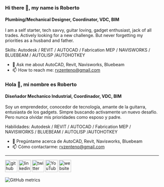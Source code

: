 ### Hi there 👋, my name is Roberto
#### Plumbing/Mechanical Designer, Coordinator, VDC, BIM
I am a self starter, tech savvy, guitar loving, gadget enthusiast, jack of all trades. Actively looking for a new challenge. But never forgetting my priorities as a husband and father.

Skills: Autodesk / REVIT / AUTOCAD / Fabrication MEP / NAVISWORKS / BLUEBEAM / AUTOLISP /AUTOHOTKEY

- 💬 Ask me about AutoCAD, Revit, Navisworks, Bluebeam 
- 📫 How to reach me: rvzenteno@gmail.com 

### Hola 👋, mi nombre es Roberto
#### Diseñador Mechanico Industrial, Coordinador, VDC, BIM
Soy un emprendedor, conocedor de tecnología, amante de la guitarra, entusiasta de los gadgets. Simpre buscando activamente un nuevo desafío. Pero nunca olvidar mis prioridades como esposo y padre.

Habilidades: Autodesk / REVIT / AUTOCAD / Fabrication MEP / NAVISWORKS / BLUEBEAM / AUTOLISP /AUTOHOTKEY

- 💬 Pregúntame acerca de AutoCAD, Revit, Navisworks, Bluebeam 
- 📫 Cómo contactarme: rvzenteno@gmail.com 


---

[<img src='https://cdn.jsdelivr.net/npm/simple-icons@3.0.1/icons/github.svg' alt='github' height='40'>](https://github.com/rvzenteno)  [<img src='https://cdn.jsdelivr.net/npm/simple-icons@3.0.1/icons/linkedin.svg' alt='linkedin' height='40'>](https://www.linkedin.com/in/robertozenteno/)  [<img src='https://cdn.jsdelivr.net/npm/simple-icons@3.0.1/icons/twitter.svg' alt='twitter' height='40'>](https://twitter.com/rvzenteno)  [<img src='https://cdn.jsdelivr.net/npm/simple-icons@3.0.1/icons/youtube.svg' alt='YouTube' height='40'>](https://www.youtube.com/channel/rvzenteno)  [<img src='https://cdn.jsdelivr.net/npm/simple-icons@3.0.1/icons/icloud.svg' alt='website' height='40'>](https://www.zenteno.net)  





![GitHub metrics](https://metrics.lecoq.io/rvzenteno)  

